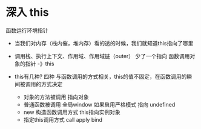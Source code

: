 # 深入 this
  函数运行环境指针

- 当我们对内存（栈内催，堆内存）看的透的时候，我们就知道this指向了哪里

- 调用栈、执行上下文、作用域、作用域链（outer）
  少了一个指向 函数调用对象的指针 -》this

- this有几种?  四种 与函数调用的方式相关，this的值不固定，在函数调用的瞬间被调用的方式决定
    - 对象的方法被调用 指向对象
    - 普通函数被调用 全局window
      如果启用严格模式 指向 undefined
    - new 构造函数调用方式 this指向实例对象
    - 指定this调用方式  call apply bind










